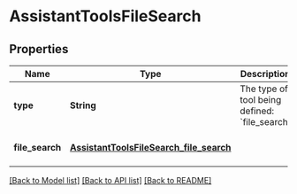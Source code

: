 # AssistantToolsFileSearch
## Properties

| Name | Type | Description | Notes |
|------------ | ------------- | ------------- | -------------|
| **type** | **String** | The type of tool being defined: &#x60;file_search&#x60; | [default to null] |
| **file\_search** | [**AssistantToolsFileSearch_file_search**](AssistantToolsFileSearch_file_search.md) |  | [optional] [default to null] |

[[Back to Model list]](../README.md#documentation-for-models) [[Back to API list]](../README.md#documentation-for-api-endpoints) [[Back to README]](../README.md)

